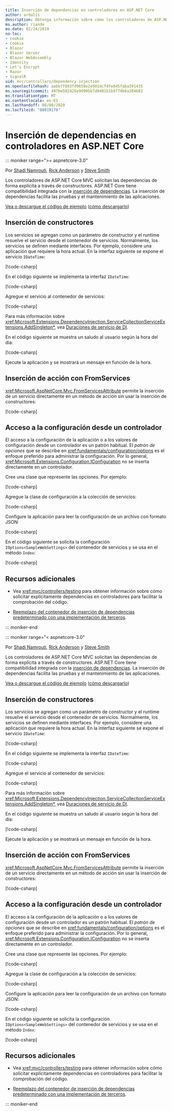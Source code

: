 ```yaml
---
title: Inserción de dependencias en controladores en ASP.NET Core
author: ardalis
description: Obtenga información sobre cómo los controladores de ASP.NET Core MVC solicitan sus dependencias explícitamente a través de sus constructores por medio de la inserción de dependencias en ASP.NET Core.
ms.author: riande
ms.date: 02/24/2019
no-loc:
- cookie
- Cookie
- Blazor
- Blazor Server
- Blazor WebAssembly
- Identity
- Let's Encrypt
- Razor
- SignalR
uid: mvc/controllers/dependency-injection
ms.openlocfilehash: aabb7f893fd9650e2e901dcfdfe845faba391435
ms.sourcegitcommit: 497be502426e9d90bb7d0401b1b9f74b6a384682
ms.translationtype: MT
ms.contentlocale: es-ES
ms.lasthandoff: 08/08/2020
ms.locfileid: "88019178"
---
```

# <a name="dependency-injection-into-controllers-in-aspnet-core"></a>Inserción de dependencias en controladores en ASP.NET Core

::: moniker range=">= aspnetcore-3.0"

Por [Shadi Namrouti](https://github.com/shadinamrouti), [Rick Anderson](https://twitter.com/RickAndMSFT) y [Steve Smith](https://github.com/ardalis)

Los controladores de ASP.NET Core MVC solicitan las dependencias de forma explícita a través de constructores. ASP.NET Core tiene compatibilidad integrada con la [inserción de dependencias](xref:fundamentals/dependency-injection). La inserción de dependencias facilita las pruebas y el mantenimiento de las aplicaciones.

[Vea o descargue el código de ejemplo](https://github.com/dotnet/AspNetCore.Docs/tree/master/aspnetcore/mvc/controllers/dependency-injection/sample) ([cómo descargarlo](xref:index#how-to-download-a-sample))

## <a name="constructor-injection"></a>Inserción de constructores

Los servicios se agregan como un parámetro de constructor y el runtime resuelve el servicio desde el contenedor de servicios. Normalmente, los servicios se definen mediante interfaces. Por ejemplo, considere una aplicación que requiere la hora actual. En la interfaz siguiente se expone el servicio `IDateTime`:

[!code-csharp[](dependency-injection/3.1sample/ControllerDI/Interfaces/IDateTime.cs?name=snippet)]

En el código siguiente se implementa la interfaz `IDateTime`:

[!code-csharp[](dependency-injection/3.1sample/ControllerDI/Services/SystemDateTime.cs?name=snippet)]

Agregue el servicio al contenedor de servicios:

[!code-csharp[](dependency-injection/3.1sample/ControllerDI/Startup1.cs?name=snippet&highlight=3)]

Para más información sobre <xref:Microsoft.Extensions.DependencyInjection.ServiceCollectionServiceExtensions.AddSingleton*>, vea [Duraciones de servicio de DI](xref:fundamentals/dependency-injection#service-lifetimes).

En el código siguiente se muestra un saludo al usuario según la hora del día:

[!code-csharp[](dependency-injection/3.1sample/ControllerDI/Controllers/HomeController.cs?name=snippet)]

Ejecute la aplicación y se mostrará un mensaje en función de la hora.

## <a name="action-injection-with-fromservices"></a>Inserción de acción con FromServices

<xref:Microsoft.AspNetCore.Mvc.FromServicesAttribute> permite la inserción de un servicio directamente en un método de acción sin usar la inserción de constructores:

[!code-csharp[](dependency-injection/3.1sample/ControllerDI/Controllers/HomeController.cs?name=snippet2)]

## <a name="access-settings-from-a-controller"></a>Acceso a la configuración desde un controlador

El acceso a la configuración de la aplicación o a los valores de configuración desde un controlador es un patrón habitual. El *patrón de opciones* que se describe en <xref:fundamentals/configuration/options> es el enfoque preferido para administrar la configuración. Por lo general, <xref:Microsoft.Extensions.Configuration.IConfiguration> no se inserta directamente en un controlador.

Cree una clase que represente las opciones. Por ejemplo:

[!code-csharp[](dependency-injection/3.1sample/ControllerDI/Models/SampleWebSettings.cs?name=snippet)]

Agregue la clase de configuración a la colección de servicios:

[!code-csharp[](dependency-injection/3.1sample/ControllerDI/Startup.cs?highlight=4&name=snippet1)]

Configure la aplicación para leer la configuración de un archivo con formato JSON:

[!code-csharp[](dependency-injection/3.1sample/ControllerDI/Program.cs?name=snippet&range=10-15)]

En el código siguiente se solicita la configuración `IOptions<SampleWebSettings>` del contenedor de servicios y se usa en el método `Index`:

[!code-csharp[](dependency-injection/3.1sample/ControllerDI/Controllers/SettingsController.cs?name=snippet)]

## <a name="additional-resources"></a>Recursos adicionales

* Vea <xref:mvc/controllers/testing> para obtener información sobre cómo solicitar explícitamente dependencias en controladores para facilitar la comprobación del código.

* [Reemplazo del contenedor de inserción de dependencias predeterminado con una implementación de terceros](xref:fundamentals/dependency-injection#default-service-container-replacement).

::: moniker-end

::: moniker range="< aspnetcore-3.0"

Por [Shadi Namrouti](https://github.com/shadinamrouti), [Rick Anderson](https://twitter.com/RickAndMSFT) y [Steve Smith](https://github.com/ardalis)

Los controladores de ASP.NET Core MVC solicitan las dependencias de forma explícita a través de constructores. ASP.NET Core tiene compatibilidad integrada con la [inserción de dependencias](xref:fundamentals/dependency-injection). La inserción de dependencias facilita las pruebas y el mantenimiento de las aplicaciones.

[Vea o descargue el código de ejemplo](https://github.com/dotnet/AspNetCore.Docs/tree/master/aspnetcore/mvc/controllers/dependency-injection/sample) ([cómo descargarlo](xref:index#how-to-download-a-sample))

## <a name="constructor-injection"></a>Inserción de constructores

Los servicios se agregan como un parámetro de constructor y el runtime resuelve el servicio desde el contenedor de servicios. Normalmente, los servicios se definen mediante interfaces. Por ejemplo, considere una aplicación que requiere la hora actual. En la interfaz siguiente se expone el servicio `IDateTime`:

[!code-csharp[](dependency-injection/sample/ControllerDI/Interfaces/IDateTime.cs?name=snippet)]

En el código siguiente se implementa la interfaz `IDateTime`:

[!code-csharp[](dependency-injection/sample/ControllerDI/Services/SystemDateTime.cs?name=snippet)]

Agregue el servicio al contenedor de servicios:

[!code-csharp[](dependency-injection/sample/ControllerDI/Startup1.cs?name=snippet&highlight=3)]

Para más información sobre <xref:Microsoft.Extensions.DependencyInjection.ServiceCollectionServiceExtensions.AddSingleton*>, vea [Duraciones de servicio de DI](xref:fundamentals/dependency-injection#service-lifetimes).

En el código siguiente se muestra un saludo al usuario según la hora del día:

[!code-csharp[](dependency-injection/sample/ControllerDI/Controllers/HomeController.cs?name=snippet)]

Ejecute la aplicación y se mostrará un mensaje en función de la hora.

## <a name="action-injection-with-fromservices"></a>Inserción de acción con FromServices

<xref:Microsoft.AspNetCore.Mvc.FromServicesAttribute> permite la inserción de un servicio directamente en un método de acción sin usar la inserción de constructores:

[!code-csharp[](dependency-injection/sample/ControllerDI/Controllers/HomeController.cs?name=snippet2)]

## <a name="access-settings-from-a-controller"></a>Acceso a la configuración desde un controlador

El acceso a la configuración de la aplicación o a los valores de configuración desde un controlador es un patrón habitual. El *patrón de opciones* que se describe en <xref:fundamentals/configuration/options> es el enfoque preferido para administrar la configuración. Por lo general, <xref:Microsoft.Extensions.Configuration.IConfiguration> no se inserta directamente en un controlador.

Cree una clase que represente las opciones. Por ejemplo:

[!code-csharp[](dependency-injection/sample/ControllerDI/Models/SampleWebSettings.cs?name=snippet)]

Agregue la clase de configuración a la colección de servicios:

[!code-csharp[](dependency-injection/sample/ControllerDI/Startup.cs?highlight=4&name=snippet1)]

Configure la aplicación para leer la configuración de un archivo con formato JSON:

[!code-csharp[](dependency-injection/sample/ControllerDI/Program.cs?name=snippet&range=10-15)]

En el código siguiente se solicita la configuración `IOptions<SampleWebSettings>` del contenedor de servicios y se usa en el método `Index`:

[!code-csharp[](dependency-injection/sample/ControllerDI/Controllers/SettingsController.cs?name=snippet)]

## <a name="additional-resources"></a>Recursos adicionales

* Vea <xref:mvc/controllers/testing> para obtener información sobre cómo solicitar explícitamente dependencias en controladores para facilitar la comprobación del código.

* [Reemplazo del contenedor de inserción de dependencias predeterminado con una implementación de terceros](xref:fundamentals/dependency-injection#default-service-container-replacement).

::: moniker-end